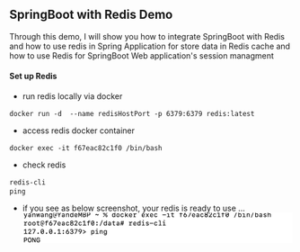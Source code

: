 ## SpringBoot with Redis Demo

Through this demo, I will show you how to integrate SpringBoot with Redis and how to use redis in Spring
Application for store data in Redis cache and how to use Redis for SpringBoot Web application's session managment
 
 
#### Set up Redis 
- run redis locally via docker 
```
docker run -d  --name redisHostPort -p 6379:6379 redis:latest
```

- access redis docker container

```
docker exec -it f67eac82c1f0 /bin/bash
```

- check redis 
```
redis-cli 
ping
```

- if you see as below screenshot, your redis is ready to use ...
 ![image](readme.assets/1.png)